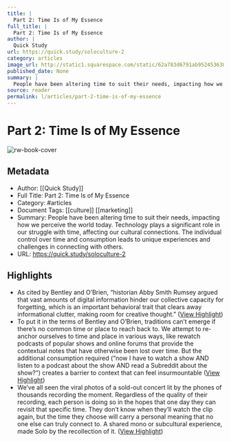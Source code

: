 ```yaml
---
title: |
  Part 2: Time Is of My Essence
full_title: |
  Part 2: Time Is of My Essence
author: |
  Quick Study
url: https://quick.study/soloculture-2
category: articles
image_url: http://static1.squarespace.com/static/62a783d6791ab95245363820/t/65b192f44197ad6a96ac088e/1705331285248/Studio+Shodwe.png?format=1500w
published_date: None
summary: |
  People have been altering time to suit their needs, impacting how we perceive the world today. Technology plays a significant role in our struggle with time, affecting our cultural connections. The individual control over time and consumption leads to unique experiences and challenges in connecting with others.
source: reader
permalink: l/articles/part-2-time-is-of-my-essence
---
```

# Part 2: Time Is of My Essence

![rw-book-cover](http://static1.squarespace.com/static/62a783d6791ab95245363820/t/65b192f44197ad6a96ac088e/1705331285248/Studio+Shodwe.png?format=1500w)

## Metadata
- Author: [[Quick Study]]
- Full Title: Part 2: Time Is of My Essence
- Category: #articles
- Document Tags: [[culture]] [[marketing]] 
- Summary: People have been altering time to suit their needs, impacting how we perceive the world today. Technology plays a significant role in our struggle with time, affecting our cultural connections. The individual control over time and consumption leads to unique experiences and challenges in connecting with others.
- URL: https://quick.study/soloculture-2

## Highlights
- As cited by Bentley and O’Brien, “historian Abby Smith Rumsey argued that vast amounts of digital information hinder our collective capacity for forgetting, which is an important behavioral trait that clears away informational clutter, making room for creative thought.” ([View Highlight](https://read.readwise.io/read/01hxv4636r83j78zgbazxrcacv))
- To put it in the terms of Bentley and O’Brien, traditions can’t emerge if there’s no common time or place to reach back to. We attempt to re-anchor ourselves to time and place in various ways, like rewatch podcasts of popular shows and online forums that provide the contextual notes that have otherwise been lost over time. But the additional consumption required (“now I have to watch a show AND listen to a podcast about the show AND read a Subreddit about the show?”) creates a barrier to context that can feel insurmountable ([View Highlight](https://read.readwise.io/read/01hxv4a5af8kpq4x9xachgb3ct))
- We’ve all seen the viral photos of a sold-out concert lit by the phones of thousands recording the moment. Regardless of the quality of their recording, each person is doing so in the hopes that one day they can revisit that specific time. They don’t know when they’ll watch the clip again, but the time they choose will carry a personal meaning that no one else can truly connect to. A shared mono or subcultural experience, made Solo by the recollection of it. ([View Highlight](https://read.readwise.io/read/01hxv4bz45wya2jxrq5kxnx1rq))


